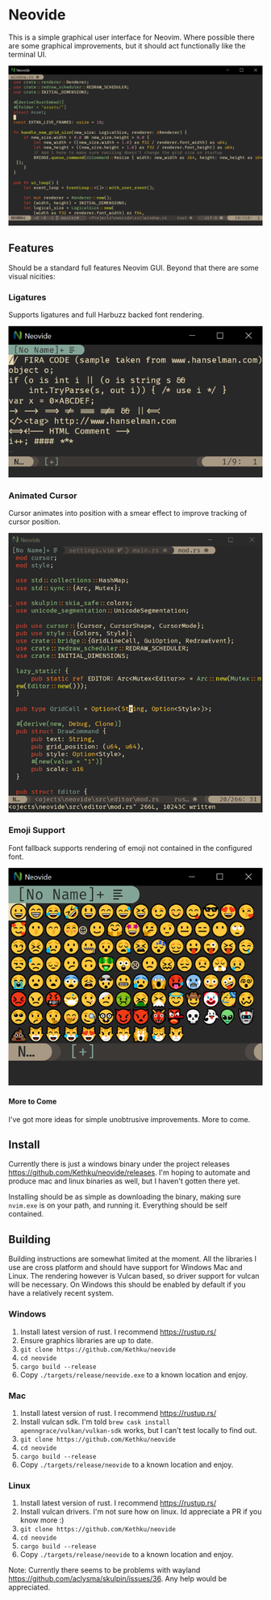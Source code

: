 # Neovide
This is a simple graphical user interface for Neovim. Where possible there are some graphical improvements, but it should act
functionally like the terminal UI.

![Basic Screen Cap](./assets/BasicScreenCap.png)

## Features
Should be a standard full features Neovim GUI. Beyond that there are some visual nicities:

### Ligatures

Supports ligatures and full Harbuzz backed font rendering.

![Ligatures](./assets/Ligatures.png)

### Animated Cursor

Cursor animates into position with a smear effect to improve tracking of cursor position.

![Animated Cursor](./assets/AnimatedCursor.gif)

### Emoji Support

Font fallback supports rendering of emoji not contained in the configured font.

![Emoji](./assets/Emoji.png)

#### More to Come

I've got more ideas for simple unobtrusive improvements. More to come.

## Install

Currently there is just a windows binary under the project releases https://github.com/Kethku/neovide/releases. I'm hoping to automate and produce mac and linux binaries as well, but I haven't gotten there yet.

Installing should be as simple as downloading the binary, making sure `nvim.exe` is on your path, and running it. Everything should be self contained.

## Building

Building instructions are somewhat limited at the moment. All the libraries I use are cross platform and should have
support for Windows Mac and Linux. The rendering however is Vulcan based, so driver support for vulcan will be
necessary. On Windows this should be enabled by default if you have a relatively recent system.

### Windows

1. Install latest version of rust. I recommend https://rustup.rs/
1. Ensure graphics libraries are up to date.
1. `git clone https://github.com/Kethku/neovide`
1. `cd neovide`
1. `cargo build --release`
1. Copy `./targets/release/neovide.exe` to a known location and enjoy.

### Mac

1. Install latest version of rust. I recommend https://rustup.rs/
1. Install vulcan sdk. I'm told `brew cask install apenngrace/vulkan/vulkan-sdk` works, but I can't test locally to find out.
1. `git clone https://github.com/Kethku/neovide`
1. `cd neovide`
1. `cargo build --release`
1. Copy `./targets/release/neovide` to a known location and enjoy.

### Linux

1. Install latest version of rust. I recommend https://rustup.rs/
1. Install vulcan drivers. I'm not sure how on linux. Id appreciate a PR if you know more :)
1. `git clone https://github.com/Kethku/neovide`
1. `cd neovide`
1. `cargo build --release`
1. Copy `./targets/release/neovide` to a known location and enjoy.

Note: Currently there seems to be problems with wayland https://github.com/aclysma/skulpin/issues/36. Any help would be appreciated.
